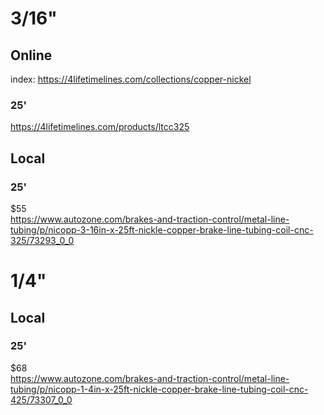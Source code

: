 # 3/16"
## Online
index: https://4lifetimelines.com/collections/copper-nickel
### 25'
https://4lifetimelines.com/products/ltcc325

## Local
### 25'
$55  
https://www.autozone.com/brakes-and-traction-control/metal-line-tubing/p/nicopp-3-16in-x-25ft-nickle-copper-brake-line-tubing-coil-cnc-325/73293_0_0

# 1/4"
## Local
### 25'
$68  
https://www.autozone.com/brakes-and-traction-control/metal-line-tubing/p/nicopp-1-4in-x-25ft-nickle-copper-brake-line-tubing-coil-cnc-425/73307_0_0
